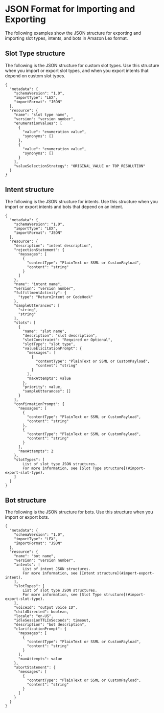# JSON Format for Importing and Exporting<a name="import-export-format"></a>

The following examples show the JSON structure for exporting and importing slot types, intents, and bots in Amazon Lex format\.

## Slot Type structure<a name="import-export-slot-type"></a>

The following is the JSON structure for custom slot types\. Use this structure when you import or export slot types, and when you export intents that depend on custom slot types\.

```
{
  "metadata": {
    "schemaVersion": "1.0",
    "importType": "LEX",
    "importFormat": "JSON"
  },
  "resource": {
    "name": "slot type name",
    "version": "version number",
    "enumerationValues": [
      {
        "value": "enumeration value",
        "synonyms": []
      },
      {
        "value": "enumeration value",
        "synonyms": []
      }
    ],
    "valueSelectionStrategy": "ORIGINAL_VALUE or TOP_RESOLUTION"
  }
}
```

## Intent structure<a name="import-export-intent"></a>

The following is the JSON structure for intents\. Use this structure when you import or export intents and bots that depend on an intent\.

```
{
  "metadata": {
    "schemaVersion": "1.0",
    "importType": "LEX",
    "importFormat": "JSON"
  },
  "resource": {
    "description": "intent description",
    "rejectionStatement": {
      "messages": [
        {
          "contentType": "PlainText or SSML or CustomPayload",
          "content": "string"
        }
      ]
    },
    "name": "intent name",
    "version": "version number",
    "fulfillmentActivity": {
      "type": "ReturnIntent or CodeHook"
    },
    "sampleUtterances": [
      "string",
      "string"
    ],
    "slots": [
      {
        "name": "slot name",
        "description": "slot description",
        "slotConstraint": "Required or Optional",
        "slotType": "slot type",
        "valueElicitationPrompt": {
          "messages": [
            {
              "contentType": "PlainText or SSML or CustomPayload",
              "content": "string"
            }
          ],
          "maxAttempts": value
        },
        "priority": value,
        "sampleUtterances": []
      }
    ],
    "confirmationPrompt": {
      "messages": [
        {
          "contentType": "PlainText or SSML or CustomPayload",
          "content": "string"
        },
        {
          "contentType": "PlainText or SSML or CustomPayload",
          "content": "string"
        }
      ],
      "maxAttempts": 2
    },
    "slotTypes": [
        List of slot type JSON structures.
        For more information, see [Slot Type structure](#import-export-slot-type).
    ]
  }
}
```

## Bot structure<a name="import-export-bot"></a>

The following is the JSON structure for bots\. Use this structure when you import or export bots\.

```
{
  "metadata": {
    "schemaVersion": "1.0",
    "importType": "LEX",
    "importFormat": "JSON"
  },
  "resource": {
    "name": "bot name",
    "version": "version number",
    "intents": [
        List of intent JSON structures.
        For more information, see [Intent structure](#import-export-intent).
    ],
    "slotTypes": [
        List of slot type JSON structures.
        For more information, see [Slot Type structure](#import-export-slot-type).
    ],
    "voiceId": "output voice ID",
    "childDirected": boolean,
    "locale": "en-US",
    "idleSessionTTLInSeconds": timeout,
    "description": "bot description",
    "clarificationPrompt": {
      "messages": [
        {
          "contentType": "PlainText or SSML or CustomPayload",
          "content": "string"
        }
      ],
      "maxAttempts": value
    },
    "abortStatement": {
      "messages": [
        {
          "contentType": "PlainText or SSML or CustomPayload",
          "content": "string"
        }
      ]
    }
  }
}
```